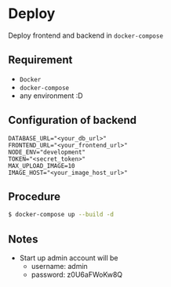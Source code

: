 # Deploy
Deploy frontend and backend in `docker-compose`

## Requirement
- `Docker`
- `docker-compose`
- any environment :D

## Configuration of backend
```
DATABASE_URL="<your_db_url>"
FRONTEND_URL="<your_frontend_url>"
NODE_ENV="development"
TOKEN="<secret_token>"
MAX_UPLOAD_IMAGE=10
IMAGE_HOST="<your_image_host_url>"
```

## Procedure

```bash
$ docker-compose up --build -d
```

## Notes
* Start up admin account will be 
    - username: admin
    - password: z0U6aFWoKw8Q
